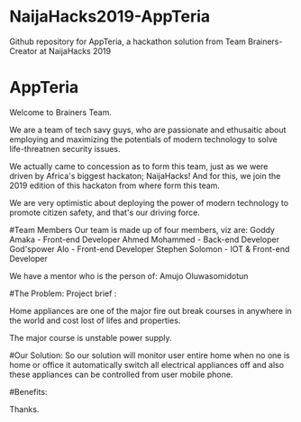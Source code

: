 # NaijaHacks2019-AppTeria
Github repository for AppTeria, a hackathon solution from Team Brainers-Creator at NaijaHacks 2019 


# AppTeria

Welcome to Brainers Team. 

We are a team of tech savy guys, who are passionate and ethusaitic about employing and maximizing the potentials of modern technology to solve life-threatnen security issues.

We actually came to concession as to form this team, just as we were driven by Africa's biggest hackaton; NaijaHacks! And for this, we join the 2019 edition of this hackaton from where form this team.

We are very optimistic about deploying the power of modern technology to promote citizen safety, and that's our driving force.

#Team Members
Our team is made up of four members, viz are:
Goddy Amaka - Front-end Developer 
Ahmed Mohammed  - Back-end Developer
God'spower Alo - Front-end Developer
Stephen Solomon - IOT & Front-end Developer 



We have a mentor who is the person of:
Amujo Oluwasomidotun


#The Problem:
Project brief :

Home appliances are one of the major fire out break courses in anywhere in the world and cost lost of lifes and properties.

The major course is unstable power supply.

#Our Solution:
So our solution will monitor user entire home when no one is home or office it automatically switch all electrical appliances off and also these appliances can be controlled from user mobile phone.




#Benefits:


Thanks.
